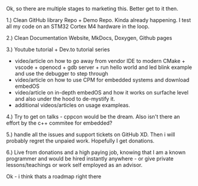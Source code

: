 Ok, so there are multiple stages to marketing this. Better get to it then.

1.) Clean GitHub library Repo + Demo Repo. Kinda already happening. I test all my code on an STM32 Cortex M4 hardware in the loop.

2.) Clean Documentation Website, MkDocs, Doxygen, Github pages

3.) Youtube tutorial + Dev.to tutorial series
  - video/article on how to go away from vendor IDE to modern CMake + vscode + openocd + gdb server + run hello world and led blink example and use the debugger to step through
 - video/article on how to use CPM for embedded systems and download embedOS
 - video/article on in-depth embedOS and how it works on surfache level and also under the hood to de-mystify it.
 - additional videos/articles on usage exampleas.

4.) Try to get on talks - cppcon would be the dream. Also isn't there an effort by the c++ commitee for embedded?

5.) handle all the issues and support tickets on GitHub XD. Then i will probably regret the unpaied work. Hopefully I get donations.

6.) Live from donations and a high paying job, knowing that I am a known programmer and would be hired instantly anywhere - or give private lessons/teachings or work self employed as an advisor.

Ok - i think thats a roadmap right there